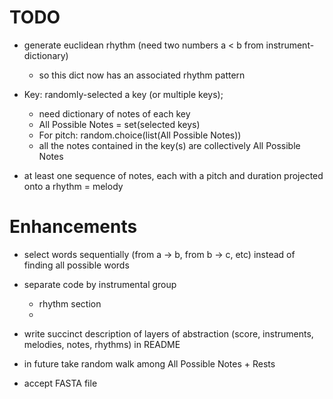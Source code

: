 TODO
====

- generate euclidean rhythm (need two numbers a < b from instrument-dictionary)
	- so this dict now has an associated rhythm pattern
- Key: randomly-selected a key (or multiple keys); 
	- need dictionary of notes of each key
	- All Possible Notes = set(selected keys)
	- For pitch: random.choice(list(All Possible Notes)) 
	- all the notes contained in the key(s) are collectively All Possible Notes

- at least one sequence of notes, each with a pitch and duration projected onto a rhythm = melody





Enhancements
============

- select words sequentially (from a -> b, from b -> c, etc) instead of finding all possible words
- separate code by instrumental group
	- rhythm section
	- 
- write succinct description of layers of abstraction (score, instruments, melodies, notes, rhythms) in README

- in future take random walk among All Possible Notes + Rests

- accept FASTA file